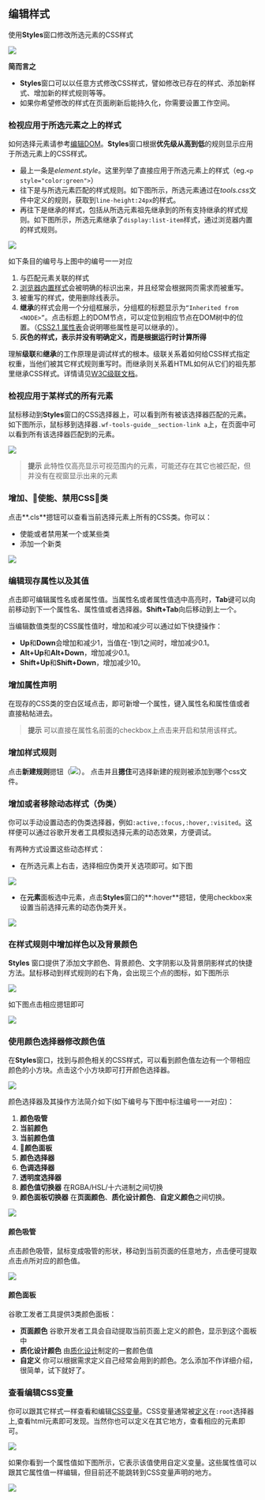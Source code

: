 ## 编辑样式

使用**Styles**窗口修改所选元素的CSS样式

![](https://developers.google.cn/web/tools/chrome-devtools/inspect-styles/imgs/styles-pane.png)

**简而言之**

* **Styles**窗口可以以任意方式修改CSS样式，譬如修改已存在的样式、添加新样式、增加新的样式规则等等。
* 如果你希望修改的样式在页面刷新后能持久化，你需要设置工作空间。

### 检视应用于所选元素之上的样式

如何选择元素请参考[编辑DOM](编辑dom.md)。**Styles**窗口根据**优先级从高到低**的规则显示应用于所选元素上的CSS样式。

* 最上一条是*element.style*。这里列举了直接应用于所选元素上的样式（eg.`<p style="color:green">`）
* 往下是与所选元素匹配的样式规则。如下图所示，所选元素通过在*tools.css*文件中定义的规则，获取到`line-height:24px`的样式。
* 再往下是继承的样式，包括从所选元素祖先继承到的所有支持继承的样式规则。如下图所示，所选元素继承了`display:list-item`样式，通过浏览器内置的样式规则。

![](https://developers.google.cn/web/tools/chrome-devtools/inspect-styles/imgs/styles-annotated.png)

如下条目的编号与上图中的编号一一对应

1. 与匹配元素关联的样式
2. [浏览器内置样式](https://meiert.com/en/blog/20070922/user-agent-style-sheets/)会被明确的标识出来，并且经常会根据网页需求而被重写。
3. 被重写的样式，使用删除线表示。
4. **继承**的样式会用一个分组框展示，分组框的标题显示为`“Inherited from <NODE>”`。点击标题上的DOM节点，可以定位到相应节点在DOM树中的位置。（[CSS2.1 属性表](http://www.w3.org/TR/CSS21/propidx.html)会说明哪些属性是可以继承的）。
5. **灰色的样式，表示并没有明确定义，而是根据运行时计算所得**

理解**级联**和**继承**的工作原理是调试样式的根本。级联关系着如何给CSS样式指定权重，当他们被其它样式规则重写时。而继承则关系着HTML如何从它们的祖先那里继承CSS样式。详情请见[W3C级联文档](http://www.w3.org/TR/CSS2/cascade.html)。

### 检视应用于某样式的所有元素

鼠标移动到**Styles**窗口的CSS选择器上，可以看到所有被该选择器匹配的元素。如下图所示，鼠标移到选择器`.wf-tools-guide__section-link a`上，在页面中可以看到所有该选择器匹配到的元素。

![](https://developers.google.cn/web/tools/chrome-devtools/inspect-styles/imgs/selector-hover.png)

> **提示**  此特性仅高亮显示可视范围内的元素，可能还存在其它也被匹配，但并没有在视窗显示出来的元素

### 增加、使能、禁用CSS类

点击**.cls**摁钮可以查看当前选择元素上所有的CSS类。你可以：
* 使能或者禁用某一个或某些类
* 添加一个新类

![](https://developers.google.cn/web/tools/chrome-devtools/inspect-styles/imgs/classes.png)

### 编辑现存属性以及其值

点击即可编辑属性名或者属性值。当属性名或者属性值选中高亮时，**Tab**键可以向前移动到下一个属性名、属性值或者选择器。**Shift+Tab**向后移动到上一个。

当编辑数值类型的CSS属性值时，增加和减少可以通过如下快捷操作：

* **Up**和**Down**会增加和减少1，当值在-1到1之间时，增加减少0.1。
* **Alt+Up**和**Alt+Down**，增加减少0.1。
* **Shift+Up**和**Shift+Down**，增加减少10。

### 增加属性声明

在现存的CSS类的空白区域点击，即可新增一个属性，键入属性名和属性值或者直接粘帖进去。
> **提示**  可以直接在属性名前面的checkbox上点击来开启和禁用该样式。

### 增加样式规则

点击**新建规则**摁钮（![](https://developers.google.cn/web/tools/chrome-devtools/inspect-styles/imgs/new-style-rule.png)）。
点击并且**摁住**可选择新建的规则被添加到哪个css文件。

### 增加或者移除动态样式（伪类）

你可以手动设置动态的伪类选择器，例如`:active,:focus,:hover,:visited`。这样便可以通过谷歌开发者工具模拟选择元素的动态效果，方便调试。

有两种方式设置这些动态样式：

* 在所选元素上右击，选择相应伪类开关选项即可。如下图

![](https://developers.google.cn/web/tools/chrome-devtools/inspect-styles/imgs/pseudoclass-rightclick.png)

* 在**元素**面板选中元素，点击**Styles**窗口的**:hover**摁钮，使用checkbox来设置当前选择元素的动态伪类开关。

![](https://developers.google.cn/web/tools/chrome-devtools/inspect-styles/imgs/hov.png)

### 在样式规则中增加样色以及背景颜色

**Styles** 窗口提供了添加文字颜色、背景颜色、文字阴影以及背景阴影样式的快捷方法。鼠标移动到样式规则的右下角，会出现三个点的图标，如下图所示

![](https://developers.google.cn/web/tools/chrome-devtools/inspect-styles/imgs/rule-set-three-dots-icon.png)

如下图点击相应摁钮即可

![](http://p1.bpimg.com/582863/7d8971b161238c1a.png)

### 使用颜色选择器修改颜色值

在**Styles**窗口，找到与颜色相关的CSS样式，可以看到颜色值左边有一个带相应颜色的小方块。点击这个小方块即可打开颜色选择器。

![](https://developers.google.cn/web/tools/chrome-devtools/inspect-styles/imgs/open-color-picker.jpg)

颜色选择器及其操作方法简介如下(如下编号与下图中标注编号一一对应)：

1. **颜色吸管**
2. **当前颜色**
3. **当前颜色值**
4. **颜色面板**
5. **颜色选择器**
6. **色调选择器**
7. **透明度选择器**
8. **颜色值切换器** 在RGBA/HSL/十六进制之间切换
9. **颜色面板切换器** 在**页面颜色**、**质化设计颜色**、**自定义颜色**之间切换。

![](https://developers.google.cn/web/tools/chrome-devtools/inspect-styles/imgs/annotated-color-picker.jpg)

#### 颜色吸管

点击颜色吸管，鼠标变成吸管的形状，移动到当前页面的任意地方，点击便可提取点击点所对应的颜色值。

![](https://developers.google.cn/web/tools/chrome-devtools/inspect-styles/imgs/eyedropper.jpg)

#### 颜色面板

谷歌工发者工具提供3类颜色面板：

* **页面颜色** 谷歌开发者工具会自动提取当前页面上定义的颜色，显示到这个面板中
* **质化设计颜色** 由[质化设计](https://www.google.com/design/spec/style/color.html)制定的一套颜色值
* **自定义** 你可以根据需求定义自己经常会用到的颜色。怎么添加不作详细介绍，很简单，试下就好了。

### 查看编辑CSS变量

你可以跟其它样式一样查看和编辑[CSS变量](https://developers.google.cn/web/updates/2016/02/css-variables-why-should-you-care)。CSS变量通常被[定义](https://drafts.csswg.org/css-variables/#defining-variables)在`:root`选择器上,查看html元素即可发现。当然你也可以定义在其它地方，查看相应的元素即可。

![](https://developers.google.cn/web/tools/chrome-devtools/inspect-styles/imgs/css-var-defined-on-root.png)

如果你看到一个属性值如下图所示，它表示该值使用自定义变量。这些属性值可以跟其它属性值一样编辑，但目前还不能跳转到CSS变量声明的地方。

![](https://developers.google.cn/web/tools/chrome-devtools/inspect-styles/imgs/css-var-in-use.png)


